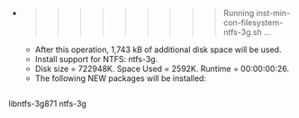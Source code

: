 * >>>>>>>>> Running inst-min-con-filesystem-ntfs-3g.sh ...
  * After this operation, 1,743 kB of additional disk space will be used.
  * Install support for NTFS: ntfs-3g.
  * Disk size = 722948K. Space Used = 2592K. Runtime = 00:00:00:26.
  * The following NEW packages will be installed:
  ```bash
libntfs-3g871 ntfs-3g
  ```
